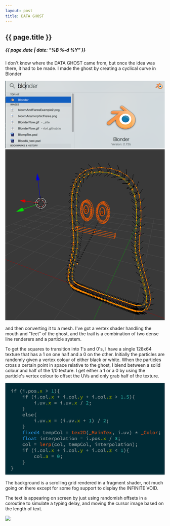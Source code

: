 ```yaml
---
layout: post
title: DATA GHOST
---
```

{{ page.title }}
----------------
<h5>{{ page.date | date: "%B %-d %Y" }}</h5>

I don't know where the DATA GHOST came from, but once the idea was there, it had
to be made. I made the ghost by creating a cyclical curve in Blonder

<img src="/images/2016/Feb/Blonder.png">
<img src="/images/2016/Feb/BlonderGhost.png">

and then converting it to a mesh. I've got a vertex shader handling the mouth and "feet"
of the ghost, and the trail is a combination of two dense line renderers and a
particle system.

To get the squares to transition into 1's and 0's, I have a single
128x64 texture that has a 1 on one half and a 0 on the other. Initially the particles
are randomly given a vertex colour of either black or white. When the particles
cross a certain point in space relative to the ghost, I blend between a solid colour
and half of the 1/0 texture. I get either a 1 or a 0 by using the particle's vertex
colour to offset the UVs and only grab half of the texture.

<img src="/images/2016/Feb/GhostParticleShader.png">

The background is a scrolling grid rendered in a fragment shader, not much going
on there except for some fog support to display the INFINITE VOID.

The text is appearing on screen by just using randomish offsets in a coroutine to
simulate a typing delay, and moving the cursor image based on the length of text.

<img src="/images/2016/Feb/DataGhost.gif">

